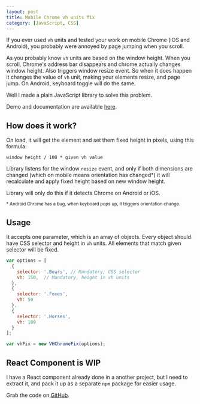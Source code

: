 ```yaml
---
layout: post
title: Mobile Chrome vh units fix
category: [JavaScript, CSS]
---
```


If you ever used `vh` units and tested your work on mobile Chrome (iOS and Android),
you probably were annoyed by page jumping when you scroll.

As you probably know `vh` units are based on the window height.
When you scroll, Chrome's address bar disappears and chrome actually changes window height.
Also triggers window resize event.
So when it does happen it changes the value of `vh` unit, making your elements resize,
and page jump. On Android, keyboard toggle will do the same.

Well I made a plain JavaScript library to solve this problem.

Demo and documentation are available [here](https://stanko.github.io/mobile-chrome-vh-fix/).

<!--more-->

## How does it work?

On load, it will get the element and set them fixed height in pixels,
using this formula:

```
window height / 100 * given vh value
```

Library listens for the window `resize` event, and only if both dimensions are changed
(which on mobile means orientation has changed*)
it will recalculate and apply fixed height based on new window height.

Library will only do this if it detects Chrome on Android or iOS.

<small>* Android Chrome has a bug, when keyboard pops up, it triggers orientation change.</small>

## Usage

It accepts one parameter, which is an array of objects.
Every object should have CSS selector and height in `vh` units.
All elements that match given selector will be fixed.

```javascript
var options = [
  {
    selector: '.Bears', // Mandatory, CSS selector
    vh: 150,  // Mandatory, height in vh units
  },
  {
    selector: '.Foxes',
    vh: 50
  },
  {
    selector: '.Horses',
    vh: 100
  }
];

var vhFix = new VHChromeFix(options);
```

## React Component is WIP

I have a React component already done in a another project,
but I need to extract it, and pack it up as a separate `npm` package for easier usage.

Grab the code on [GitHub](https://github.com/Stanko/mobile-chrome-vh-fix).
